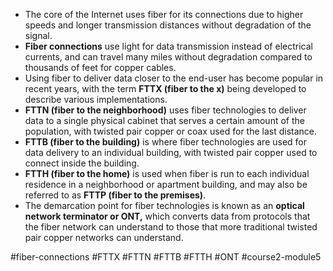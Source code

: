 -   The core of the Internet uses fiber for its connections due to higher speeds and longer transmission distances without degradation of the signal.
-   **Fiber connections** use light for data transmission instead of electrical currents, and can travel many miles without degradation compared to thousands of feet for copper cables.
-   Using fiber to deliver data closer to the end-user has become popular in recent years, with the term **FTTX (fiber to the x)** being developed to describe various implementations.
-   **FTTN (fiber to the neighborhood)** uses fiber technologies to deliver data to a single physical cabinet that serves a certain amount of the population, with twisted pair copper or coax used for the last distance.
-   **FTTB (fiber to the building)** is where fiber technologies are used for data delivery to an individual building, with twisted pair copper used to connect inside the building.
-   **FTTH (fiber to the home)** is used when fiber is run to each individual residence in a neighborhood or apartment building, and may also be referred to as **FTTP (fiber to the premises)**.
-   The demarcation point for fiber technologies is known as an **optical network terminator or ONT,** which converts data from protocols that the fiber network can understand to those that more traditional twisted pair copper networks can understand.

#fiber-connections #FTTX #FTTN #FTTB #FTTH #ONT #course2-module5 